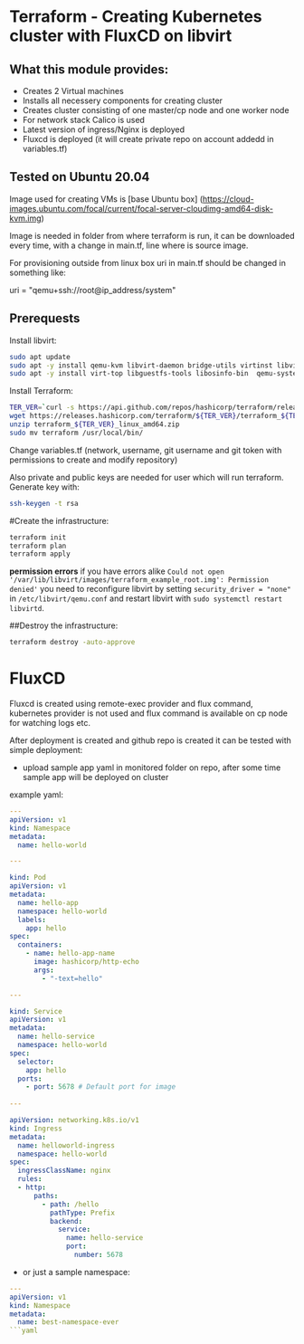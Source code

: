 # Terraform - Creating Kubernetes cluster with FluxCD on libvirt

## What this module provides:

- Creates 2 Virtual machines
- Installs all necessery components for creating cluster
- Creates cluster consisting of one master/cp node and one worker node
- For network stack Calico is used
- Latest version of ingress/Nginx is deployed
- Fluxcd is deployed (it will create private repo on account addedd in variables.tf)

## Tested on Ubuntu 20.04

Image used for creating VMs is [base Ubuntu box] (https://cloud-images.ubuntu.com/focal/current/focal-server-cloudimg-amd64-disk-kvm.img)

Image is needed in folder from where terraform is run, it can be downloaded every time, with a change in main.tf, line where is source image.

For provisioning outside from linux box uri in main.tf should be changed in something like:

uri   = "qemu+ssh://root@ip_address/system"

## Prerequests

Install libvirt:

```bash
sudo apt update
sudo apt -y install qemu-kvm libvirt-daemon bridge-utils virtinst libvirt-daemon-system
sudo apt -y install virt-top libguestfs-tools libosinfo-bin  qemu-system virt-manager
```

Install Terraform:

```bash
TER_VER=`curl -s https://api.github.com/repos/hashicorp/terraform/releases/latest | grep tag_name | cut -d: -f2 | tr -d \"\,\v | awk '{$1=$1};1'`
wget https://releases.hashicorp.com/terraform/${TER_VER}/terraform_${TER_VER}_linux_amd64.zip
unzip terraform_${TER_VER}_linux_amd64.zip
sudo mv terraform /usr/local/bin/
```

Change variables.tf (network, username, git username and git token with permissions to create and modify repository)

Also private and public keys are needed for user which will run terraform. Generate key with:

```bash
ssh-keygen -t rsa
```

#Create the infrastructure:

```bash
terraform init
terraform plan
terraform apply
```

**permission errors** if you have errors alike `Could not open '/var/lib/libvirt/images/terraform_example_root.img': Permission denied'` you need to reconfigure libvirt by setting `security_driver = "none"` in `/etc/libvirt/qemu.conf` and restart libvirt with `sudo systemctl restart libvirtd`.


##Destroy the infrastructure:

```bash
terraform destroy -auto-approve
```

# FluxCD

Fluxcd is created using remote-exec provider and flux command, kubernetes provider is not used and flux command is available on cp node for watching logs etc.

After deployment is created and github repo is created it can be tested with simple deployment:

- upload sample app yaml in monitored folder on repo, after some time sample app will be deployed on cluster

example yaml:

```yaml
---
apiVersion: v1
kind: Namespace
metadata:
  name: hello-world

---

kind: Pod
apiVersion: v1
metadata:
  name: hello-app
  namespace: hello-world
  labels:
    app: hello
spec:
  containers:
    - name: hello-app-name
      image: hashicorp/http-echo
      args:
        - "-text=hello"

---

kind: Service
apiVersion: v1
metadata:
  name: hello-service
  namespace: hello-world
spec:
  selector:
    app: hello
  ports:
    - port: 5678 # Default port for image
    
---

apiVersion: networking.k8s.io/v1
kind: Ingress
metadata:
  name: helloworld-ingress
  namespace: hello-world
spec:
  ingressClassName: nginx
  rules:
  - http:
      paths:
        - path: /hello
          pathType: Prefix
          backend:
            service:
              name: hello-service
              port:
                number: 5678
```

- or just a sample namespace:

```yaml
---
apiVersion: v1
kind: Namespace
metadata:
  name: best-namespace-ever
```yaml
